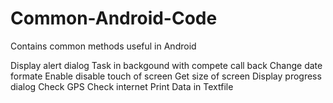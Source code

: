 # Common-Android-Code
Contains common methods useful in Android 

Display alert dialog
Task in backgound with compete call back
Change date formate
Enable disable touch of screen
Get size of screen
Display progress dialog
Check GPS
Check internet
Print Data in Textfile
